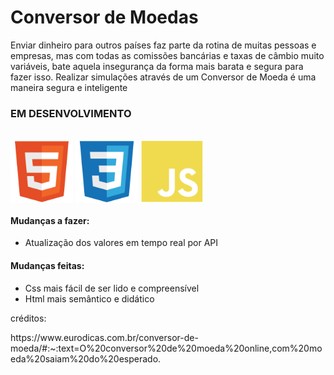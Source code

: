 <h1>Conversor de Moedas</h1>

<p>Enviar dinheiro para outros países faz parte da rotina de muitas pessoas e empresas, mas com todas as comissões bancárias e taxas de câmbio muito variáveis, bate aquela insegurança da forma mais barata e segura para fazer isso.  Realizar simulações através de um Conversor de Moeda é uma maneira segura e inteligente</p>

<h3>EM DESENVOLVIMENTO</h3>
<div style="display: inline_block"><br>
  <img align="center" alt="Ryan-HTML" height="100" width="100" src="https://raw.githubusercontent.com/devicons/devicon/master/icons/html5/html5-original.svg">
  <img align="center" alt="Ryan-CSS" height="100" width="100" src="https://raw.githubusercontent.com/devicons/devicon/master/icons/css3/css3-original.svg">
  <img align="center" alt="Ryan-Js" height="100" width="100" src="https://raw.githubusercontent.com/devicons/devicon/master/icons/javascript/javascript-plain.svg">
</div>
<h4>Mudanças a fazer:</h4>
<ul>
  <li>Atualização dos valores em tempo real por API</li>
</ul>
 <h4>Mudanças feitas:</h4>
 <ul>
  <li>Css mais fácil de ser lido e compreensível</li>
  <li>Html mais semântico e didático</li>
  </ul>
  
  créditos: 
  <p>https://www.eurodicas.com.br/conversor-de-moeda/#:~:text=O%20conversor%20de%20moeda%20online,com%20moeda%20saiam%20do%20esperado.</p>
